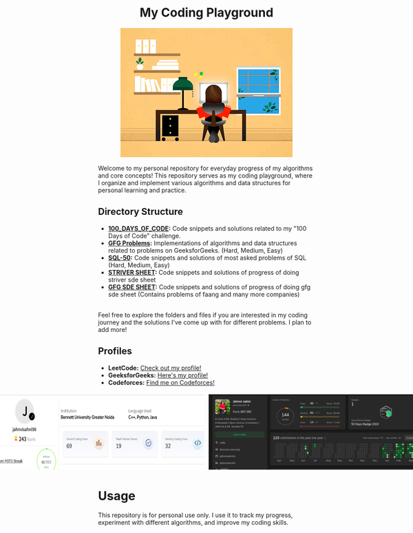 <h1 align="center">My Coding Playground</h1>

<p align="center">
  <img src="https://github.com/jahnvisahni31/CodeHive/blob/main/assets/JXA0.gif" alt="My Coding Playground">
</p>


Welcome to my personal repository for everyday progress of my algorithms and core concepts! This repository serves as my coding playground, where I organize and implement various algorithms and data structures for personal learning and practice. 

## Directory Structure
- **[100_DAYS_OF_CODE](https://github.com/jahnvisahni31/CodeHive/tree/main/100daysofcode):** Code snippets and solutions related to my "100 Days of Code" challenge.
- **[GFG Problems](https://github.com/jahnvisahni31/CodeHive/tree/main/GFG-Problems):** Implementations of algorithms and data structures related to problems on GeeksforGeeks. (Hard, Medium, Easy) 
- **[SQL-50](https://github.com/jahnvisahni31/CodeHive/tree/main/SQL_50):** Code snippets and solutions of most asked problems of SQL (Hard, Medium, Easy)
- **[STRIVER SHEET](https://github.com/jahnvisahni31/CodeHive/tree/main/Striver_SDE_Sheet):** Code snippets and solutions of progress of doing striver sde sheet
- **[GFG SDE SHEET](https://github.com/jahnvisahni31/CodeHive/tree/main/GFG_sde_sheet):** Code snippets and solutions of progress of doing gfg sde sheet (Contains problems of faang and many more companies)

<br>
Feel free to explore the folders and files if you are interested in my coding journey and the solutions I've come up with for different problems. I plan to add more!

## Profiles
- **LeetCode:** [Check out my profile!](https://leetcode.com/jahnvisahni98/)
- **GeeksforGeeks:** [Here's my profile!](https://auth.geeksforgeeks.org/user/jahnvisahni98)
- **Codeforces:** [Find me on Codeforces!](https://codeforces.com/profile/jahnvisahni98)

<div style="display: flex; justify-content: center;">
  <img src="https://github.com/jahnvisahni31/CodeHive/blob/main/assets/Screenshot%20from%202024-04-13%2019-47-31.png" alt="Image 1" style="margin: 5px; width: 500px;">
  <img src="https://github.com/jahnvisahni31/CodeHive/blob/main/assets/Screenshot%20from%202024-04-01%2022-03-32.png" alt="Image 2" style="margin: 5px; width: 500px;">
</div>

# Usage
This repository is for personal use only. I use it to track my progress, experiment with different algorithms, and improve my coding skills.
